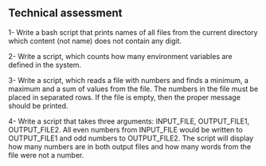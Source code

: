 ## Technical assessment

1- Write a bash script that prints names of all files from the current directory which content (not name) does not contain any digit.

2- Write a script, which counts how many environment variables are defined in the system.

3- Write a script, which reads a file with numbers and finds a minimum, a maximum and a sum of values from the file. 
The numbers in the file must be placed in separated rows.
If the file is empty, then the proper message should be printed.

4- Write a script that takes three arguments: INPUT_FILE, OUTPUT_FILE1, OUTPUT_FILE2.
All even numbers from INPUT_FILE would be written to OUTPUT_FILE1 and odd numbers to OUTPUT_FILE2.
The script will display how many numbers are in both output files and how many words from the file were not a number.

